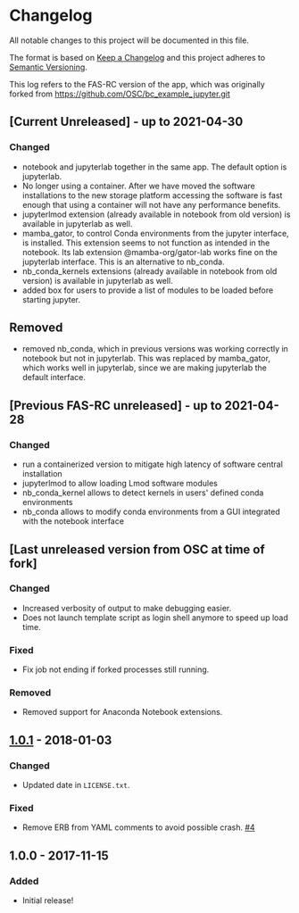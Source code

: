 # Changelog
All notable changes to this project will be documented in this file.

The format is based on [Keep a Changelog](http://keepachangelog.com/en/1.0.0/)
and this project adheres to [Semantic Versioning](http://semver.org/spec/v2.0.0.html).

This log refers to the FAS-RC version of the app, which was originally forked from https://github.com/OSC/bc_example_jupyter.git

## [Current Unreleased] - up to 2021-04-30
### Changed
- notebook and jupyterlab together in the same app. The default option is jupyterlab.
- No longer using a container. After we have moved the software installations to the new storage platform accessing the software is fast enough that using a container will not have any performance benefits.
- jupyterlmod extension (already available in notebook from old version) is available in jupyterlab as well.
- mamba_gator, to control Conda environments from the jupyter interface, is installed. This extension seems to not function as intended in the notebook. Its lab extension @mamba-org/gator-lab works fine on the jupyterlab interface. This is an alternative to nb_conda.
- nb_conda_kernels extensions (already available in notebook from old version) is available in jupyterlab as well.
- added box for users to provide a list of modules to be loaded before starting jupyter.

## Removed
- removed nb_conda, which in previous versions was working correctly in notebook but not in jupyterlab. This was replaced by mamba_gator, which works well in jupyterlab, since we are making jupyterlab the default interface. 

## [Previous FAS-RC unreleased] - up to 2021-04-28
### Changed
- run a containerized version to mitigate high latency of software central installation
- jupyterlmod to allow loading Lmod software modules
- nb_conda_kernel allows to detect kernels in users' defined conda environments
- nb_conda allows to modify conda environments from a GUI integrated with the notebook interface

## [Last unreleased version from OSC at time of fork]
### Changed
- Increased verbosity of output to make debugging easier.
- Does not launch template script as login shell anymore to speed up load time.

### Fixed
- Fix job not ending if forked processes still running.

### Removed
- Removed support for Anaconda Notebook extensions.

## [1.0.1] - 2018-01-03
### Changed
- Updated date in `LICENSE.txt`.

### Fixed
- Remove ERB from YAML comments to avoid possible crash.
  [#4](https://github.com/OSC/bc_example_jupyter/issues/4)

## 1.0.0 - 2017-11-15
### Added
- Initial release!

[Unreleased]: https://github.com/OSC/bc_example_jupyter/compare/v1.0.1...HEAD
[1.0.1]: https://github.com/OSC/bc_example_jupyter/compare/v1.0.0...v1.0.1

